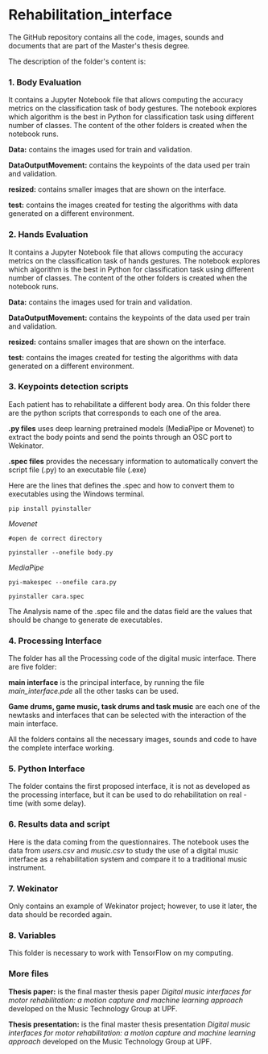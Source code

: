 # Rehabilitation_interface
The GitHub repository contains all the code, images, sounds and documents that are part of the Master's thesis degree.

The description of the folder's content is:
### 1. Body Evaluation
It contains a Jupyter Notebook file that allows computing the accuracy metrics on the classification task of body gestures. The notebook explores which algorithm is the best in Python for classification task using different number of classes. The content of the other folders is created when the notebook runs. 

**Data:** contains the images used for train and validation.

**DataOutputMovement:** contains the keypoints of the data used per train and validation. 

**resized:** contains smaller images that are shown on the interface.

**test:** contains the images created for testing the algorithms with data generated on a different environment. 

### 2. Hands Evaluation
It contains a Jupyter Notebook file that allows computing the accuracy metrics on the classification task of hands gestures. The notebook explores which algorithm is the best in Python for classification task using different number of classes. The content of the other folders is created when the notebook runs. 

**Data:** contains the images used for train and validation.

**DataOutputMovement:** contains the keypoints of the data used per train and validation. 

**resized:** contains smaller images that are shown on the interface.

**test:** contains the images created for testing the algorithms with data generated on a different environment. 

### 3. Keypoints detection scripts
Each patient has to rehabilitate a different body area. On this folder there are the python scripts that corresponds to each one of the area. 

**.py files** uses deep learning pretrained models (MediaPipe or Movenet) to extract the body points and send the points through an OSC port to Wekinator.

**.spec files** provides the necessary information to automatically convert the script file (.py) to an executable file (.exe)

Here are the lines that defines the .spec and how to convert them to executables using the Windows terminal. 


```pip install pyinstaller```

*Movenet*

``` #open de correct directory ```

 ```pyinstaller --onefile body.py ```

*MediaPipe*

```pyi-makespec --onefile cara.py```

```pyinstaller cara.spec```

The Analysis name of the .spec file and the datas field are the values that should be change to generate de executables. 

### 4. Processing Interface
The folder has all the Processing code of the digital music interface. There are five folder:

**main interface** is the principal interface, by running the file *main_interface.pde* all the other tasks can be used.

**Game drums, game music, task drums and task music** are each one of the newtasks and interfaces that can be selected with the interaction of the main interface. 

All the folders contains all the necessary images, sounds and code to have the complete interface working. 

### 5. Python Interface
The folder contains the first proposed interface, it is not as developed as the processing interface, but it can be used to do rehabilitation on real - time (with some delay). 

### 6. Results data and script
Here is the data coming from the questionnaires.  The notebook uses the data from *users.csv* and *music.csv* to study the use of a digital music interface as a rehabilitation system and compare it to a traditional music instrument.

### 7. Wekinator
Only contains an example of Wekinator project; however, to use it later, the data should be recorded again. 

### 8. Variables
This folder is necessary to work with TensorFlow on my computing.

### More files
**Thesis paper:** is the final master thesis paper *Digital music interfaces for motor rehabilitation: a motion capture and machine learning approach* developed on the Music Technology Group at UPF. 

**Thesis presentation:** is the final master thesis presentation *Digital music interfaces for motor rehabilitation: a motion capture and machine learning approach* developed on the Music Technology Group at UPF. 
